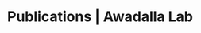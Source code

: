 ---
title: Publications | Awadalla Lab
permalink: /publications/
published: false
isPublic_b: true

publicationType_txt: journal
title_txt: "Recombination affects accumulation of damaging and disease-associated mutations in human populations."
pmid_tl: 25685891
publishDate_tdt: "2015-04-01T07:23:33.000Z"
journalTitle_txt: "Nature genetics"
volume_tpl: 47
issue_tpl: 4
doi_txt: "10.1038/ng.3216"
authors_list: 
  - author_txt: "Hussin JG"
  - author_txt: "Hodgkinson A"
  - author_txt: "Idaghdour Y"
  - author_txt: "Grenier JC"
  - author_txt: "Goulet JP"
  - author_txt: "Gbeha E"
  - author_txt: "Hip-Ki E"
  - author_txt: "Awadalla P"
---